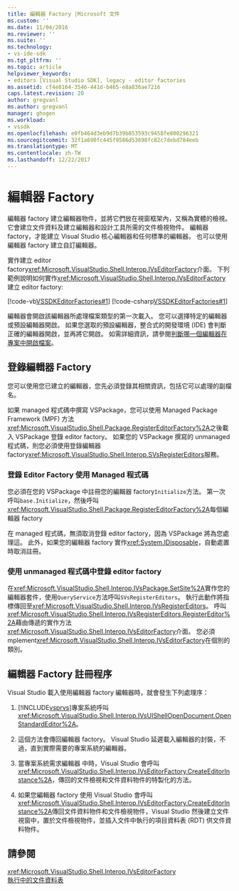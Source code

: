 ```yaml
---
title: 編輯器 Factory |Microsoft 文件
ms.custom: ''
ms.date: 11/04/2016
ms.reviewer: ''
ms.suite: ''
ms.technology:
- vs-ide-sdk
ms.tgt_pltfrm: ''
ms.topic: article
helpviewer_keywords:
- editors [Visual Studio SDK], legacy - editor factories
ms.assetid: cf4e8164-3546-441d-b465-e8a836ae7216
caps.latest.revision: 20
author: gregvanl
ms.author: gregvanl
manager: ghogen
ms.workload:
- vssdk
ms.openlocfilehash: e0fb464d3eb9d7b39b853593c9458fe800296321
ms.sourcegitcommit: 32f1a690fc445f9586d53698fc82c7debd784eeb
ms.translationtype: MT
ms.contentlocale: zh-TW
ms.lasthandoff: 12/22/2017
---
```

# <a name="editor-factories"></a>編輯器 Factory
編輯器 factory 建立編輯器物件，並將它們放在視窗框架內，又稱為實體的檢視。 它會建立文件資料及建立編輯器和設計工具所需的文件檢視物件。 編輯器 factory，才能建立 Visual Studio 核心編輯器和任何標準的編輯器。 也可以使用編輯器 factory 建立自訂編輯器。  
  
 實作建立 editor factory<xref:Microsoft.VisualStudio.Shell.Interop.IVsEditorFactory>介面。 下列範例說明如何實作<xref:Microsoft.VisualStudio.Shell.Interop.IVsEditorFactory>建立 editor factory:  
  
 [!code-vb[VSSDKEditorFactories#1](../extensibility/codesnippet/VisualBasic/editor-factories_1.vb)]
 [!code-csharp[VSSDKEditorFactories#1](../extensibility/codesnippet/CSharp/editor-factories_1.cs)]  
  
 編輯器會開啟該編輯器所處理檔案類型的第一次載入。 您可以選擇特定的編輯器或預設編輯器開啟。 如果您選取的預設編輯器，整合式的開發環境 (IDE) 會判斷正確的編輯器開啟，並再將它開啟。 如需詳細資訊，請參閱[判斷哪一個編輯器在專案中開啟檔案](../extensibility/internals/determining-which-editor-opens-a-file-in-a-project.md)。  
  
## <a name="registering-editor-factories"></a>登錄編輯器 Factory  
 您可以使用您已建立的編輯器，您先必須登錄其相關資訊，包括它可以處理的副檔名。  
  
 如果 managed 程式碼中撰寫 VSPackage，您可以使用 Managed Package Framework (MPF) 方法<xref:Microsoft.VisualStudio.Shell.Package.RegisterEditorFactory%2A>之後載入 VSPackage 登錄 editor factory。 如果您的 VSPackage 撰寫的 unmanaged 程式碼，則您必須使用登錄編輯器 factory<xref:Microsoft.VisualStudio.Shell.Interop.SVsRegisterEditors>服務。  
  
### <a name="registering-an-editor-factory-by-using-managed-code"></a>登錄 Editor Factory 使用 Managed 程式碼  
 您必須在您的 VSPackage 中註冊您的編輯器 factory`Initialize`方法。 第一次呼叫`base.Initialize`，然後呼叫<xref:Microsoft.VisualStudio.Shell.Package.RegisterEditorFactory%2A>每個編輯器 factory  
  
 在 managed 程式碼，無須取消登錄 editor factory，因為 VSPackage 將為您處理這。 此外，如果您的編輯器 factory 實作<xref:System.IDisposable>，自動處置時取消註冊。  
  
### <a name="registering-an-editor-factory-by-using-unmanaged-code"></a>使用 unmanaged 程式碼中登錄 editor factory  
 在<xref:Microsoft.VisualStudio.Shell.Interop.IVsPackage.SetSite%2A>實作您的編輯器套件，使用`QueryService`方法呼叫`SVsRegisterEditors`。 執行此動作將指標傳回至<xref:Microsoft.VisualStudio.Shell.Interop.IVsRegisterEditors>。 呼叫<xref:Microsoft.VisualStudio.Shell.Interop.IVsRegisterEditors.RegisterEditor%2A>藉由傳遞的實作方法<xref:Microsoft.VisualStudio.Shell.Interop.IVsEditorFactory>介面。 您必須 mplement<xref:Microsoft.VisualStudio.Shell.Interop.IVsEditorFactory>在個別的類別。  
  
## <a name="the-editor-factory-registration-process"></a>編輯器 Factory 註冊程序  
 Visual Studio 載入使用編輯器 factory 編輯器時，就會發生下列處理序：  
  
1.  [!INCLUDE[vsprvs](../code-quality/includes/vsprvs_md.md)]專案系統呼叫<xref:Microsoft.VisualStudio.Shell.Interop.IVsUIShellOpenDocument.OpenStandardEditor%2A>。  
  
2.  這個方法會傳回編輯器 factory。 Visual Studio 延遲載入編輯器的封裝，不過，直到實際需要的專案系統的編輯器。  
  
3.  當專案系統需求編輯器 中時，Visual Studio 會呼叫<xref:Microsoft.VisualStudio.Shell.Interop.IVsEditorFactory.CreateEditorInstance%2A>，傳回的文件檢視和文件資料物件的特製化的方法。  
  
4.  如果您編輯器 factory 使用 Visual Studio 會呼叫<xref:Microsoft.VisualStudio.Shell.Interop.IVsEditorFactory.CreateEditorInstance%2A>傳回文件資料物件和文件檢視物件，Visual Studio 然後建立文件視窗中，置於文件檢視物件，並插入文件中執行的項目資料表 (RDT) 供文件資料物件。  
  
## <a name="see-also"></a>請參閱  
 <xref:Microsoft.VisualStudio.Shell.Interop.IVsEditorFactory>   
 [執行中的文件資料表](../extensibility/internals/running-document-table.md)